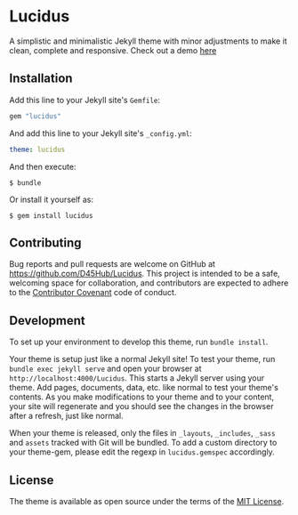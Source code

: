 # Lucidus

A simplistic and minimalistic Jekyll theme with minor adjustments to make it clean, complete and responsive.
Check out a demo [here](https://d45hub.github.io/Lucidus/)

## Installation

Add this line to your Jekyll site's `Gemfile`:

```ruby
gem "lucidus"
```

And add this line to your Jekyll site's `_config.yml`:

```yaml
theme: lucidus
```

And then execute:

    $ bundle

Or install it yourself as:

    $ gem install lucidus

## Contributing

Bug reports and pull requests are welcome on GitHub at https://github.com/D45Hub/Lucidus.
This project is intended to be a safe, welcoming space for collaboration, and contributors are expected to adhere to the [Contributor Covenant](http://contributor-covenant.org) code of conduct.

## Development

To set up your environment to develop this theme, run `bundle install`.

Your theme is setup just like a normal Jekyll site! To test your theme, run `bundle exec jekyll serve` and open your browser at `http://localhost:4000/Lucidus`.
This starts a Jekyll server using your theme. Add pages, documents, data, etc. like normal to test your theme's contents.
As you make modifications to your theme and to your content, your site will regenerate and you should see the changes in the browser after a refresh, just like normal.

When your theme is released, only the files in `_layouts`, `_includes`, `_sass` and `assets` tracked with Git will be bundled.
To add a custom directory to your theme-gem, please edit the regexp in `lucidus.gemspec` accordingly.

## License

The theme is available as open source under the terms of the [MIT License](https://opensource.org/licenses/MIT).
